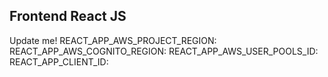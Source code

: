 ## Frontend React JS

Update me!
REACT_APP_AWS_PROJECT_REGION:
REACT_APP_AWS_COGNITO_REGION:
REACT_APP_AWS_USER_POOLS_ID:
REACT_APP_CLIENT_ID: